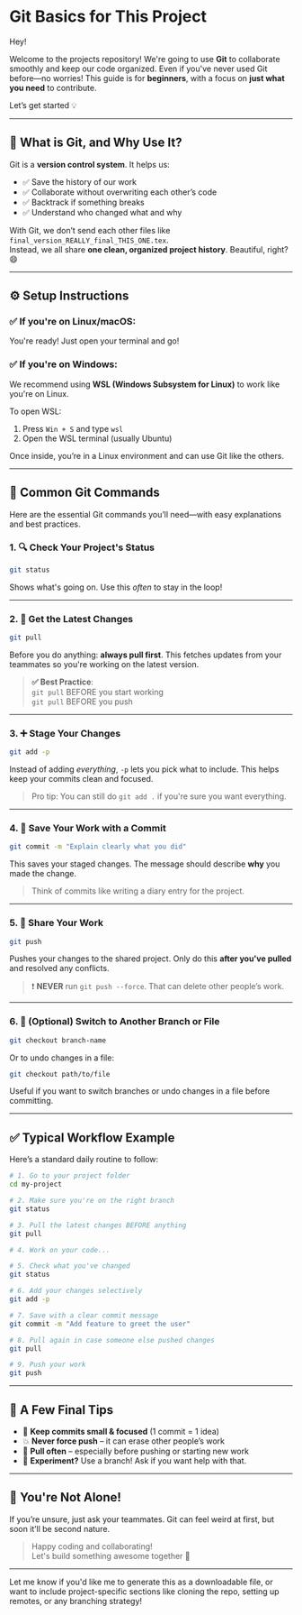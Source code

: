 # Git Basics for This Project

Hey!

Welcome to the projects repository!
We're going to use **Git** to collaborate smoothly and keep our code organized. Even if you've never used Git before—no worries! This guide is for **beginners**, with a focus on **just what you need** to contribute.

Let’s get started 💡

---

## 🤔 What is Git, and Why Use It?

Git is a **version control system**. It helps us:

- ✅ Save the history of our work
- ✅ Collaborate without overwriting each other’s code
- ✅ Backtrack if something breaks
- ✅ Understand who changed what and why

With Git, we don’t send each other files like `final_version_REALLY_final_THIS_ONE.tex`.  
Instead, we all share **one clean, organized project history**. Beautiful, right? 😄

---

## ⚙️ Setup Instructions

### ✅ If you're on **Linux/macOS**:
You're ready! Just open your terminal and go!

### ✅ If you're on **Windows**:
We recommend using **WSL (Windows Subsystem for Linux)** to work like you're on Linux.

To open WSL:

1. Press `Win + S` and type `wsl`
2. Open the WSL terminal (usually Ubuntu)

Once inside, you’re in a Linux environment and can use Git like the others.

---

## 🧰 Common Git Commands

Here are the essential Git commands you’ll need—with easy explanations and best practices.

### 1. 🔍 Check Your Project's Status
```bash
git status
```
Shows what's going on. Use this *often* to stay in the loop!

---

### 2. 🔄 Get the Latest Changes
```bash
git pull
```
Before you do anything: **always pull first**. This fetches updates from your teammates so you're working on the latest version.

> **✅ Best Practice**:  
> `git pull` BEFORE you start working  
> `git pull` BEFORE you push

---

### 3. ➕ Stage Your Changes
```bash
git add -p
```
Instead of adding *everything*, `-p` lets you pick what to include. This helps keep your commits clean and focused.

> Pro tip: You can still do `git add .` if you're sure you want everything.

---

### 4. 📝 Save Your Work with a Commit
```bash
git commit -m "Explain clearly what you did"
```
This saves your staged changes. The message should describe **why** you made the change.

> Think of commits like writing a diary entry for the project.

---

### 5. 🚀 Share Your Work
```bash
git push
```
Pushes your changes to the shared project. Only do this **after you've pulled** and resolved any conflicts.

> ❗ **NEVER** run `git push --force`. That can delete other people’s work.

---

### 6. 🔄 (Optional) Switch to Another Branch or File
```bash
git checkout branch-name
```
Or to undo changes in a file:
```bash
git checkout path/to/file
```
Useful if you want to switch branches or undo changes in a file before committing.

---

## ✅ Typical Workflow Example

Here’s a standard daily routine to follow:

```bash
# 1. Go to your project folder
cd my-project

# 2. Make sure you're on the right branch
git status

# 3. Pull the latest changes BEFORE anything
git pull

# 4. Work on your code...

# 5. Check what you've changed
git status

# 6. Add your changes selectively
git add -p

# 7. Save with a clear commit message
git commit -m "Add feature to greet the user"

# 8. Pull again in case someone else pushed changes
git pull

# 9. Push your work
git push
```

---

## 💬 A Few Final Tips

- 🧠 **Keep commits small & focused** (1 commit = 1 idea)
- 💥 **Never force push** – it can erase other people’s work
- 🔄 **Pull often** – especially before pushing or starting new work
- 🧪 **Experiment?** Use a branch! Ask if you want help with that.

---

## 🫶 You're Not Alone!

If you’re unsure, just ask your teammates. Git can feel weird at first, but soon it’ll be second nature.

> Happy coding and collaborating!  
> Let's build something awesome together 🚀

---

Let me know if you'd like me to generate this as a downloadable file, or want to include project-specific sections like cloning the repo, setting up remotes, or any branching strategy!
